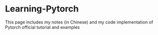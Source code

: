 # Learning-Pytorch
This page includes my notes (in Chinese) and my code implementation of Pytorch official tutorial and examples
